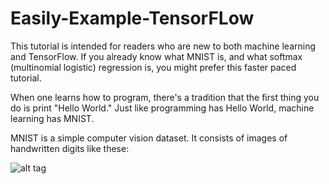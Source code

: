 # Easily-Example-TensorFLow
This tutorial is intended for readers who are new to both machine learning and TensorFlow. If you already know what MNIST is, and what softmax (multinomial logistic) regression is, you might prefer this faster paced tutorial.

When one learns how to program, there's a tradition that the first thing you do is print "Hello World." Just like programming has Hello World, machine learning has MNIST.

MNIST is a simple computer vision dataset. It consists of images of handwritten digits like these:

![alt tag](http://http://api.tensorflow.org/system/image/body/1700/MNIST.png)
